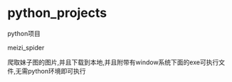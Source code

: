 # python_projects
python项目

meizi_spider

爬取妹子图的图片,并且下载到本地,并且附带有window系统下面的exe可执行文件,无需python环境即可执行

